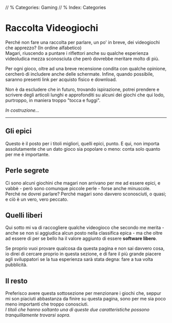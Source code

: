 // % Categories: Gaming
// % Index: Categories

# Raccolta Videogiochi

Perché non fare una raccolta per parlare, un po' in breve, dei videogiochi che apprezzo? (In ordine alfabetico)  
Magari, riuscendo a puntare i riflettori anche su qualche esperienza videoludica mezza sconosciuta che però dovrebbe meritare molto di più.

Per ogni gioco, oltre ad una breve recensione condita con qualche opinione, cercherò di includere anche delle schermate. Infine, quando possibile, saranno presenti link per acquisto fisico e download.

Non è da escludere che in futuro, trovando ispirazione, potrei prendere e scrivere degli articoli lunghi e approfonditi su alcuni dei giochi che qui lodo, purtroppo, in maniera troppo "tocca e fuggi".

_In costruzione..._

---

## Gli epici

Questo è il posto per i titoli migliori, quelli epici, punto. E qui, non importa assolutamente che un dato gioco sia popolare o meno: conta solo quanto per me è importante.

## Perle segrete

Ci sono alcuni giochini che magari non arrivano per me ad essere epici, e vabbè - però sono comunque piccole perle - forse anche minuscole.  
Perché ne dovrei parlare? Perché magari sono davvero sconosciuti, o quasi; e ciò è un vero, vero peccato.

## Quelli liberi

Qui sotto mi va di raccogliere qualche videogioco che secondo me merita - anche se non si aggiudica alcun posto nella classifica epica - ma che oltre ad essere di per se bello ha il valore aggiunto di essere **software libero**.

Se proprio vuoi provare qualcosa da questa pagina e non sai davvero cosa, io direi di cercare proprio in questa sezione, e di fare il più grande piacere agli sviluppatori se la tua esperienza sarà stata degna: fare a tua volta pubblicità.

## Il resto

Preferisco avere questa sottosezione per menzionare i giochi che, seppur mi son piaciuti abbastanza da finire su questa pagina, sono per me sia poco meno importanti che troppo conosciuti.  
_I titoli che hanno soltanto una di queste due caratteristiche possono tranquillamente trovarsi sopra._
